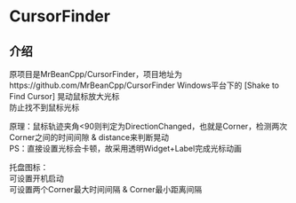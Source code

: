 # CursorFinder

## 介绍
原项目是MrBeanCpp/CursorFinder，项目地址为https://github.com/MrBeanCpp/CursorFinder
Windows平台下的 [Shake to Find Cursor] 晃动鼠标放大光标  
防止找不到鼠标光标

原理：鼠标轨迹夹角<90则判定为DirectionChanged，也就是Corner，检测两次Corner之间的时间间隙 & distance来判断晃动  
PS：直接设置光标会卡顿，故采用透明Widget+Label完成光标动画

托盘图标：  
可设置开机启动  
可设置两个Corner最大时间间隔 & Corner最小距离间隔
